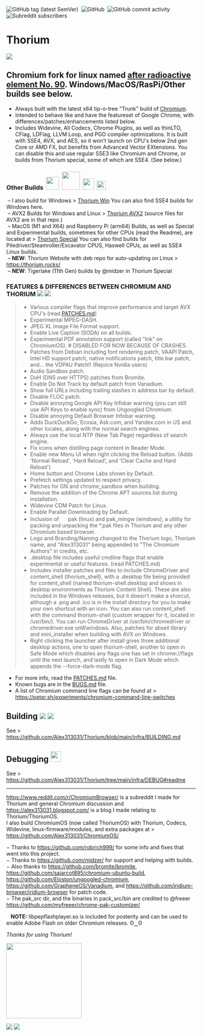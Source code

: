 ![GitHub tag (latest SemVer)](https://img.shields.io/github/v/tag/alex313031/thorium?label=Version%3A) &nbsp;![GitHub](https://img.shields.io/github/license/alex313031/thorium?color=green&label=License%3A) &nbsp;![GitHub commit activity](https://img.shields.io/github/commit-activity/w/alex313031/thorium?color=blueviolet&label=Commit%20Activity%3A) &nbsp;![Subreddit subscribers](https://img.shields.io/reddit/subreddit-subscribers/ChromiumBrowser?style=social)
# Thorium

<img src="https://github.com/Alex313031/Thorium/blob/main/logos/NEW/thorium_ver_2048_grey_old.png">

## Chromium fork for linux named [after radioactive element No. 90](https://en.wikipedia.org/wiki/Thorium). Windows/MacOS/RasPi/Other builds see below.

- Always built with the latest x64 tip-o-tree "Trunk" build of [Chromium](https://www.chromium.org/).
- Intended to behave like and have the featureset of Google Chrome, with differences/patches/enhancements listed below.
- Includes Widevine, All Codecs, Chrome Plugins, as well as thinLTO, CFlag, LDFlag, LLVM Loop, and PGO compiler optimizations. It is built with SSE4, AVX, and AES, so it won't launch on CPU's below 2nd gen Core or AMD FX, but benefits from Advanced Vector EXtensions. You can disable this and use regular SSE3 like Chromium and Chrome, or builds from Thorium special, some of which are SSE4. (See below.)
### Other Builds &nbsp;<img src="https://github.com/Alex313031/Thorium/blob/main/logos/STAGING/winflag_animated.gif" width="34"> &nbsp;<img src="https://github.com/Alex313031/Thorium/blob/main/logos/STAGING/AVX2.png" width="48"> &nbsp;<img src="https://github.com/Alex313031/Thorium/blob/main/logos/STAGING/apple.png" width="30"> &nbsp;<img src="https://github.com/Alex313031/Thorium/blob/main/logos/STAGING/Raspberry_Pi_Logo.svg" width="24">
&nbsp;&ndash; I also build for Windows > [Thorium Win](https://github.com/Alex313031/Thorium-Win) You can also find SSE4 builds for Windows here.\
&nbsp;&ndash; AVX2 Builds for Windows and Linux > [Thorium AVX2](https://github.com/Alex313031/Thorium-AVX2) (source files for AVX2 are in that repo.) \
&nbsp;&ndash; MacOS (M1 and X64) and Raspberry Pi (arm64) Builds, as well as Special and Experimental builds, sometimes for other CPUs (read the Readme), are located at > [Thorium Special](https://github.com/Alex313031/Thorium-Special) You can also find builds for Piledriver/Steamroller/Excavator CPUS, Haswell CPUs, as well as SSE4 Linux builds. \
&nbsp;&ndash; __NEW__: Thorium Website with deb repo for auto-updating on Linux > https://thorium.rocks/ \
&nbsp;&ndash; __NEW__: Tigerlake (11th Gen) builds by @midzer in Thorium Special

### FEATURES & DIFFERENCES BETWEEN CHROMIUM AND THORIUM <img src="https://github.com/Alex313031/Thorium/blob/main/logos/NEW/bulb_light.svg#gh-dark-mode-only"> <img src="https://github.com/Alex313031/Thorium/blob/main/logos/NEW/bulb_dark.svg#gh-light-mode-only">
> - Various compiler flags that improve performance and target AVX CPU's (read [PATCHES.md](https://github.com/Alex313031/Thorium/blob/main/PATCHES.md))
> - Experimental MPEG-DASH.
> - JPEG XL Image File Format support.
> - Enable Live Caption (SODA) on all builds.
> - Experimental PDF annotation support (called "Ink" on ChromiumOS). # DISABLED FOR NOW BECAUSE OF CRASHES.
> - Patches from Debian including font rendering patch, VAAPI Patch, Intel HD support patch, native notifications patch, title bar patch, and... the VDPAU Patch!! (Rejoice Nvidia users)
> - Audio Sandbox patch.
> - DoH (DNS over HTTPS) patches from Bromite.
> - Enable Do Not Track by default patch from Vanadium.
> - Show full URLs including trailing slashes in address bar by default.
> - Disable FLOC patch.
> - Disable annoying Google API Key Infobar warning (you can still use API Keys to enable sync) from Ungoogled Chromium.
> - Disable annoying Default Browser Infobar warning.
> - Adds DuckDuckGo, Ecosia, Ask.com, and Yandex.com in US and other locales, along with the normal search engines.
> - Always use the local NTP (New Tab Page) regardless of search engine.
> - Fix icons when distilling page content in Reader Mode.
> - Enable new Menu UI when right clicking the Reload button. (Adds 'Normal Reload', 'Hard Reload', and 'Clear Cache and Hard Reload')
> - Home button and Chrome Labs shown by Default.
> - Prefetch settings updated to respect privacy.
> - Patches for GN and chrome_sandbox when building.
> - Remove the addition of the Chrome APT sources.list during installation.
> - Widevine CDM Patch for Linux.
> - Enable Parallel Downloading by Default.
> - Inclusion of <img src="https://github.com/Alex313031/Thorium/blob/main/logos/STAGING/pak.png" width="16"> pak (linux) and pak_mingw (windows), a utility for packing and unpacking the &#42;.pak files in Thorium and any other Chromium based browser.
> - Logo and Branding/Naming changed to the Thorium logo, Thorium name, and "Alex313031" being appended to "The Chromium Authors" in credits, etc.
> - .desktop file includes useful cmdline flags that enable experimental or useful features. (read PATCHES.md)
> - Includes installer patches and files to include ChromeDriver and content_shell (thorium_shell), with a .desktop file being provided for content_shell (named thorium-shell.desktop and shows in desktop environments as Thorium Content Shell). These are also included in the Windows releases, but it doesn't make a shorcut, although a .png and .ico is in the install directory for you to make your own shortcut with an icon. You can also run content_shell with the command thorium-shell (custom wrapper for it, located in /usr/bin/). You can run ChromeDriver at /usr/bin/chromedriver or chromedriver.exe onWwindows. Also, patches for abseil library and mini_installer when building with AVX on Windows.
> - Right clicking the launcher after install gives three additional desktop actions, one to open thorium-shell, another to open in Safe Mode which disables any flags one has set in chrome://flags until the next launch, and lastly to open in Dark Mode which appends the --force-dark-mode flag.
- For more info, read the [PATCHES.md](https://github.com/Alex313031/Thorium/blob/main/PATCHES.md) file.
- Known bugs are in the [BUGS.md](https://github.com/Alex313031/Thorium/blob/main/BUGS.md) file.
- A list of Chromium command line flags can be found at > https://peter.sh/experiments/chromium-command-line-switches

## Building <img src="https://github.com/Alex313031/Thorium/blob/main/logos/NEW/build_light.svg#gh-dark-mode-only"> <img src="https://github.com/Alex313031/Thorium/blob/main/logos/NEW/build_dark.svg#gh-light-mode-only">
See > https://github.com/Alex313031/Thorium/blob/main/infra/BUILDING.md

## Debugging <img src="https://github.com/Alex313031/Thorium/blob/main/logos/STAGING/bug.svg" width="28">
See > https://github.com/Alex313031/Thorium/tree/main/infra/DEBUG#readme

-------
https://www.reddit.com/r/ChromiumBrowser/ is a subreddit I made for Thorium and general Chromium discussion and https://alex313031.blogspot.com/ is a blog I made relating to Thorium/ThoriumOS. \
I also build ChromiumOS (now called ThoriumOS) with Thorium, Codecs, Widevine, linux-firmware/modules, and extra packages at > https://github.com/Alex313031/ChromiumOS/

&minus; Thanks to https://github.com/robrich999/ for some info and fixes that went into this project.\
&minus; Thanks to https://github.com/midzer/ for support and helping with builds. \
&minus; Also thanks to https://github.com/bromite/bromite, https://github.com/saiarcot895/chromium-ubuntu-build, https://github.com/Eloston/ungoogled-chromium, https://github.com/GrapheneOS/Vanadium, and https://github.com/iridium-browser/iridium-browser for patch code. \
&minus; The pak_src dir, and the binaries in pack_src/bin are credited to @freeer https://github.com/myfreeer/chrome-pak-customizer/

&nbsp;&nbsp; __NOTE:__ libpepflashplayer.so is included for posterity and can be used to enable Adobe Flash on older Chromium releases. ʘ‿ʘ

*Thanks for using Thorium!*

<img src="https://github.com/Alex313031/Thorium/blob/main/logos/STAGING/Thorium90_504.jpg" width="200">

<img src="https://github.com/Alex313031/Thorium/blob/main/logos/STAGING/GitHub/GitHub-Mark-Light-32px.png#gh-dark-mode-only"> <img src="https://github.com/Alex313031/Thorium/blob/main/logos/STAGING/GitHub/GitHub-Mark-32px.png#gh-light-mode-only">
